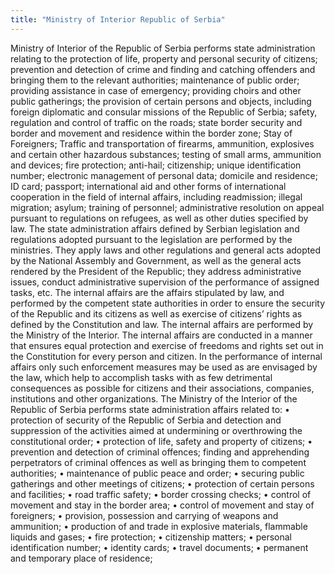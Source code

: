 ```yaml
---
title: "Ministry of Interior Republic of Serbia"
---
```


Ministry of Interior of the Republic of Serbia performs state administration relating to the protection of life, property and personal security of citizens; prevention and detection of crime and finding and catching offenders and bringing them to the relevant authorities; maintenance of public order; providing assistance in case of emergency; providing choirs and other public gatherings; the provision of certain persons and objects, including foreign diplomatic and consular missions of the Republic of Serbia; safety, regulation and control of traffic on the roads; state border security and border and movement and residence within the border zone; Stay of Foreigners; Traffic and transportation of firearms, ammunition, explosives and certain other hazardous substances; testing of small arms, ammunition and devices; fire protection; anti-hail; citizenship; unique identification number; electronic management of personal data; domicile and residence; ID card; passport; international aid and other forms of international cooperation in the field of internal affairs, including readmission; illegal migration; asylum; training of personnel; administrative resolution on appeal pursuant to regulations on refugees, as well as other duties specified by law.
The state administration affairs defined by Serbian legislation and regulations adopted pursuant to the legislation are performed by the ministries. They apply laws and other regulations and general acts adopted by the National Assembly and Government, as well as the general acts rendered by the President of the Republic; they address administrative issues, conduct administrative supervision of the performance of assigned tasks, etc. The internal affairs are the affairs stipulated by law, and performed by the competent state authorities in order to ensure the security of the Republic and its citizens as well as exercise of citizens’ rights as defined by the Constitution and law.
The internal affairs are performed by the Ministry of the Interior.
The internal affairs are conducted in a manner that ensures equal protection and exercise of freedoms and rights set out in the Constitution for every person and citizen.
In the performance of internal affairs only such enforcement measures may be used as are envisaged by the law, which help to accomplish tasks with as few detrimental consequences as possible for citizens and their associations, companies, institutions and other organizations.
The Ministry of the Interior of the Republic of Serbia performs state administration affairs related to:
• protection of security of the Republic of Serbia and detection and suppression of the activities aimed at undermining or overthrowing the constitutional order;
• protection of life, safety and property of citizens;
• prevention and detection of criminal offences; finding and apprehending perpetrators of criminal offences as well as bringing them to competent authorities;
• maintenance of public peace and order;
• securing public gatherings and other meetings of citizens;
• protection of certain persons and facilities;
• road traffic safety;
• border crossing checks;
• control of movement and stay in the border area;
• control of movement and stay of foreigners;
• provision, possession and carrying of weapons and ammunition;
• production of and trade in explosive materials, flammable liquids and gases;
• fire protection;
• citizenship matters;
• personal identification number;
• identity cards;
• travel documents;
• permanent and temporary place of residence;

